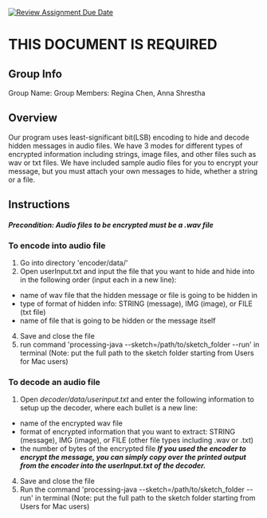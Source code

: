 [![Review Assignment Due Date](https://classroom.github.com/assets/deadline-readme-button-24ddc0f5d75046c5622901739e7c5dd533143b0c8e959d652212380cedb1ea36.svg)](https://classroom.github.com/a/ecp4su41)
# THIS DOCUMENT IS REQUIRED
## Group Info
Group Name:
Group Members: Regina Chen, Anna Shrestha

## Overview
Our program uses least-significant bit(LSB) encoding to hide and decode hidden messages in audio files. We have 3 modes for different types of encrypted information including strings, image files, and other files such as wav or txt files. We have included sample audio files for you to encrypt your message, but you must attach your own messages to hide, whether a string or a file. 

## Instructions

#### ***Precondition: Audio files to be encrypted must be a .wav file***

### To encode into audio file
1. Go into directory 'encoder/data/'
2. Open userInput.txt and input the file that you want to hide and hide into in the following order (input each in a new line):
  - name of wav file that the hidden message or file is going to be hidden in
  - type of format of hidden info: STRING (message), IMG (image), or FILE (txt file)
  - name of file that is going to be hidden or the message itself
4. Save and close the file
5. run command 'processing-java --sketch=/path/to/sketch_folder --run' in terminal (Note: put the full path to the sketch folder starting from Users for Mac users)

### To decode an audio file
1. Open *decoder/data/userinput.txt* and enter the following information to setup up the decoder, where each bullet is a new line:
  - name of the encrypted wav file
  - format of encrypted information that you want to extract: STRING (message), IMG (image), or FILE (other file types including .wav or .txt)
  - the number of bytes of the encrypted file
***If you used the encoder to encrypt the message, you can simply copy over the printed output from the encoder into the userInput.txt of the decoder.***
4. Save and close the file
5. Run the command 'processing-java --sketch=/path/to/sketch_folder --run' in terminal (Note: put the full path to the sketch folder starting from Users for Mac users)

